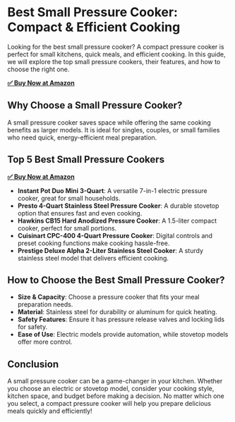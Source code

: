 <!DOCTYPE html>
<html lang="en">
<head>
    <meta charset="UTF-8">
    <meta name="viewport" content="width=device-width, initial-scale=1.0">
    <title>Best Small Pressure Cooker: Compact & Efficient Cooking</title>
</head>
<body>

<h1>Best Small Pressure Cooker: Compact & Efficient Cooking</h1>

<p>Looking for the best small pressure cooker? A compact pressure cooker is perfect for small kitchens, quick meals, and efficient cooking. In this guide, we will explore the top small pressure cookers, their features, and how to choose the right one.</p>

[**✅ Buy Now at Amazon**](https://amzn.to/4hhTtLz)

<h2>Why Choose a Small Pressure Cooker?</h2>

<p>A small pressure cooker saves space while offering the same cooking benefits as larger models. It is ideal for singles, couples, or small families who need quick, energy-efficient meal preparation.</p>

<h2>Top 5 Best Small Pressure Cookers</h2>

[**✅ Buy Now at Amazon**](https://amzn.to/4hhTtLz)

<ul>
    <li><strong>Instant Pot Duo Mini 3-Quart</strong>: A versatile 7-in-1 electric pressure cooker, great for small households.</li>
    <li><strong>Presto 4-Quart Stainless Steel Pressure Cooker</strong>: A durable stovetop option that ensures fast and even cooking.</li>
    <li><strong>Hawkins CB15 Hard Anodized Pressure Cooker</strong>: A 1.5-liter compact cooker, perfect for small portions.</li>
    <li><strong>Cuisinart CPC-400 4-Quart Pressure Cooker</strong>: Digital controls and preset cooking functions make cooking hassle-free.</li>
    <li><strong>Prestige Deluxe Alpha 2-Liter Stainless Steel Cooker</strong>: A sturdy stainless steel model that delivers efficient cooking.</li>
</ul>

<h2>How to Choose the Best Small Pressure Cooker?</h2>

<ul>
    <li><strong>Size & Capacity</strong>: Choose a pressure cooker that fits your meal preparation needs.</li>
    <li><strong>Material</strong>: Stainless steel for durability or aluminum for quick heating.</li>
    <li><strong>Safety Features</strong>: Ensure it has pressure release valves and locking lids for safety.</li>
    <li><strong>Ease of Use</strong>: Electric models provide automation, while stovetop models offer more control.</li>
</ul>

<h2>Conclusion</h2>

<p>A small pressure cooker can be a game-changer in your kitchen. Whether you choose an electric or stovetop model, consider your cooking style, kitchen space, and budget before making a decision. No matter which one you select, a compact pressure cooker will help you prepare delicious meals quickly and efficiently!</p>

</body>
</html>
